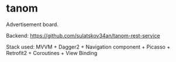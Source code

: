 # tanom

Advertisement board.

Backend: https://github.com/sulatskov34an/tanom-rest-service

Stack used: MVVM + Dagger2 + Navigation component + Picasso + Retrofit2 + Coroutines + View Binding   


